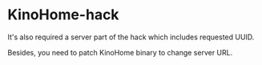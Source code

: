 # KinoHome-hack

It's also required a server part of the hack
which includes requested UUID.

Besides, you need to patch KinoHome binary to
change server URL.
